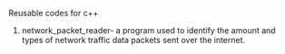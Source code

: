 Reusable codes for c++

1. network_packet_reader- a program used to identify the amount and types of network traffic data packets sent over the internet.